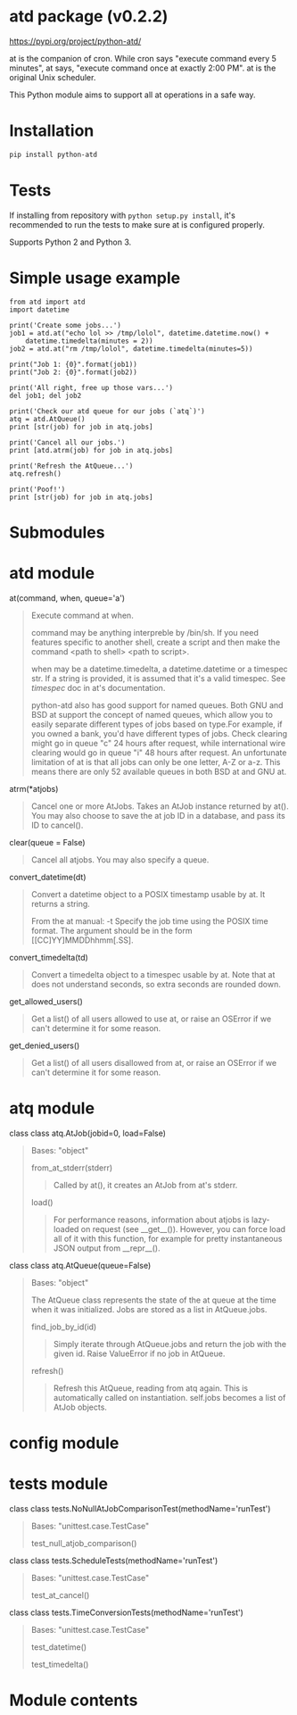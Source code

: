atd package (v0.2.2)
====================

https://pypi.org/project/python-atd/

at is the companion of cron. While cron says "execute command every 5 minutes",
at says, "execute command once at exactly 2:00 PM". at is the original Unix
scheduler.

This Python module aims to support all at operations in a safe way.

Installation
============

```bash
pip install python-atd
```

Tests
=====

If installing from repository with `python setup.py install`, it's recommended
to run the tests to make sure at is configured properly.

Supports Python 2 and Python 3.

Simple usage example
====================

```python3
from atd import atd
import datetime

print('Create some jobs...')
job1 = atd.at("echo lol >> /tmp/lolol", datetime.datetime.now() + 
	datetime.timedelta(minutes = 2))
job2 = atd.at("rm /tmp/lolol", datetime.timedelta(minutes=5))

print("Job 1: {0}".format(job1))
print("Job 2: {0}".format(job2))

print('All right, free up those vars...')
del job1; del job2

print('Check our atd queue for our jobs (`atq`)')
atq = atd.AtQueue()
print [str(job) for job in atq.jobs]

print('Cancel all our jobs.')
print [atd.atrm(job) for job in atq.jobs]

print('Refresh the AtQueue...')
atq.refresh()

print('Poof!')
print [str(job) for job in atq.jobs]
```

Submodules
==========

atd module
==========

at(command, when, queue='a')

> Execute command at when.
>
> command may be anything interpreble by /bin/sh. If you need features specific
> to another shell, create a script and then make the command &lt;path to
> shell&gt; &lt;path to script&gt;.
>
> when may be a datetime.timedelta, a datetime.datetime or a timespec str. If a
> string is provided, it is assumed that it's a valid timespec. See *timespec*
> doc in at's documentation.
> 
> python-atd also has good support for named queues. Both GNU and BSD at
> support the concept of named queues, which allow you to easily separate
> different types of jobs based on type.For example, if you owned a bank, you'd
> have different types of jobs. Check clearing might go in queue "c" 24 hours
> after request, while international wire clearing would go in queue "i" 48
> hours after request. An unfortunate limitation of at is that all jobs can
> only be one letter, A-Z or a-z. This means there are only 52 available queues
> in both BSD at and GNU at.

atrm(\*atjobs)

> Cancel one or more AtJobs. Takes an AtJob instance returned by at(). You may
> also choose to save the at job ID in a database, and pass its ID to cancel().

clear(queue = False)

> Cancel all atjobs. You may also specify a queue.

convert\_datetime(dt)

> Convert a datetime object to a POSIX timestamp usable by at. It returns a
> string.
>
> From the at manual: -t Specify the job time using the POSIX time format. The
> argument should be in the form \[\[CC\]YY\]MMDDhhmm\[.SS\].

convert\_timedelta(td)

> Convert a timedelta object to a timespec usable by at. Note that at does not
> understand seconds, so extra seconds are rounded down.

get\_allowed\_users()

> Get a list() of all users allowed to use at, or raise an OSError if we can't
> determine it for some reason.

get\_denied\_users()

> Get a list() of all users disallowed from at, or raise an OSError if we can't
> determine it for some reason.

atq module
==========

class class atq.AtJob(jobid=0, load=False)

> Bases: "object"
>
> from\_at\_stderr(stderr)
>
> > Called by at(), it creates an AtJob from at's stderr.
>
> load()
>
> > For performance reasons, information about atjobs is lazy-loaded on request
> > (see \_\_get\_\_()). However, you can force load all of it with this
> > function, for example for pretty instantaneous JSON output from
> > \_\_repr\_\_().

class class atq.AtQueue(queue=False)

> Bases: "object"
>
> The AtQueue class represents the state of the at queue at the time when it
> was initialized. Jobs are stored as a list in AtQueue.jobs.
>
> find\_job\_by\_id(id)
>
> > Simply iterate through AtQueue.jobs and return the job with the given id.
> > Raise ValueError if no job in AtQueue.
>
> refresh()
>
> > Refresh this AtQueue, reading from atq again. This is automatically called
> > on instantiation. self.jobs becomes a list of AtJob objects.

config module
=============

tests module
============

class class tests.NoNullAtJobComparisonTest(methodName='runTest')

> Bases: "unittest.case.TestCase"
>
> test\_null\_atjob\_comparison()

class class tests.ScheduleTests(methodName='runTest')

> Bases: "unittest.case.TestCase"
>
> test\_at\_cancel()

class class tests.TimeConversionTests(methodName='runTest')

> Bases: "unittest.case.TestCase"
>
> test\_datetime()
>
> test\_timedelta()

Module contents
===============

